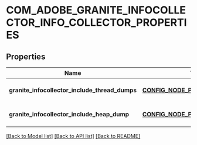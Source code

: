 # COM_ADOBE_GRANITE_INFOCOLLECTOR_INFO_COLLECTOR_PROPERTIES

## Properties
Name | Type | Description | Notes
------------ | ------------- | ------------- | -------------
**granite_infocollector_include_thread_dumps** | [**CONFIG_NODE_PROPERTY_BOOLEAN**](configNodePropertyBoolean.md) |  | [optional] [default to null]
**granite_infocollector_include_heap_dump** | [**CONFIG_NODE_PROPERTY_BOOLEAN**](configNodePropertyBoolean.md) |  | [optional] [default to null]

[[Back to Model list]](../README.md#documentation-for-models) [[Back to API list]](../README.md#documentation-for-api-endpoints) [[Back to README]](../README.md)


